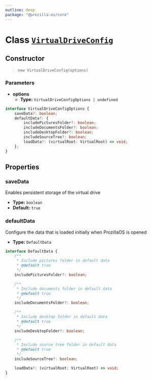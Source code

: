 ```yaml
---
outline: deep
package: "@prozilla-os/core"
---
```


# Class [`VirtualDriveConfig`](https://github.com/prozilla-os/ProzillaOS/blob/main/packages/core/src/features/system/configs/virtualDriveConfig.ts)

## Constructor

> `new VirtualDriveConfig(options)`

### Parameters

- **options**
  - **Type:** `VirtualDriveConfigOptions | undefined`

```ts
interface VirtualDriveConfigOptions {
	saveData?: boolean;
	defaultData?: {
		includePicturesFolder?: boolean;
		includeDocumentsFolder?: boolean;
		includeDesktopFolder?: boolean;
		includeSourceTree?: boolean;
		loadData?: (virtualRoot: VirtualRoot) => void;
	};
}
```

## Properties

### saveData

Enables persistent storage of the virtual drive

- **Type:** `boolean`
- **Default:** `true`

### defaultData

Configure the data that is loaded initially when ProzillaOS is opened

- **Type:** `DefaultData`

```ts
interface DefaultData {
	/**
	 * Include pictures folder in default data
	 * @default true
	 */
	includePicturesFolder?: boolean;

	/**
	 * Include documents folder in default data
	 * @default true
	 */
	includeDocumentsFolder?: boolean;

	/**
	 * Include desktop folder in default data
	 * @default true
	 */
	includeDesktopFolder?: boolean;

	/**
	 * Include source tree folder in default data
	 * @default true
	 */
	includeSourceTree?: boolean;

	loadData?: (virtualRoot: VirtualRoot) => void;
}
```
